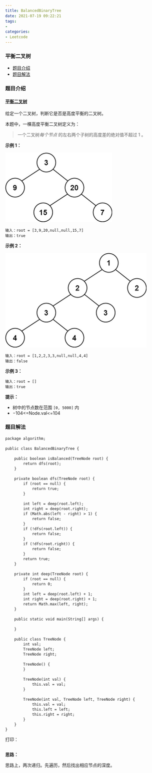 ```yaml
---
title: BalancedBinaryTree
date: 2021-07-19 09:22:21
tags:
- 
categories:
- Leetcode 
---
```




### 平衡二叉树

- [题目介绍](https://yangtzeshore.github.io/2021/07/19/BalancedBinaryTree/#题目介绍)
- [题目解法](https://yangtzeshore.github.io/2021/07/19/BalancedBinaryTree/#题目解法)

### 题目介绍

#### [平衡二叉树](https://leetcode-cn.com/problems/balanced-binary-tree/)

给定一个二叉树，判断它是否是高度平衡的二叉树。

本题中，一棵高度平衡二叉树定义为：

> 一个二叉树*每个节点* 的左右两个子树的高度差的绝对值不超过 1 。

**示例 1：**

![img](https://raw.githubusercontent.com/yangtzeshore/images/main/Leetcode/balance_1.jpg)

```
输入：root = [3,9,20,null,null,15,7]
输出：true
```

**示例 2：**

![img](https://raw.githubusercontent.com/yangtzeshore/images/main/Leetcode/balance_2.jpg)

```
输入：root = [1,2,2,3,3,null,null,4,4]
输出：false
```

**示例 3：**

```
输入：root = []
输出：true
```

**提示：**

- 树中的节点数在范围 `[0, 5000]` 内
- −104<=Node.val<=104

### 题目解法

```
package algorithm;

public class BalancedBinaryTree {

    public boolean isBalanced(TreeNode root) {
        return dfs(root);
    }

    private boolean dfs(TreeNode root) {
        if (root == null) {
            return true;
        }

        int left = deep(root.left);
        int right = deep(root.right);
        if (Math.abs(left - right) > 1) {
            return false;
        }
        if (!dfs(root.left)) {
            return false;
        }
        if (!dfs(root.right)) {
            return false;
        }
        return true;
    }

    private int deep(TreeNode root) {
        if (root == null) {
            return 0;
        }
        int left = deep(root.left) + 1;
        int right = deep(root.right) + 1;
        return Math.max(left, right);
    }

    public static void main(String[] args) {

    }

    public class TreeNode {
        int val;
        TreeNode left;
        TreeNode right;

        TreeNode() {
        }

        TreeNode(int val) {
            this.val = val;
        }

        TreeNode(int val, TreeNode left, TreeNode right) {
            this.val = val;
            this.left = left;
            this.right = right;
        }
    }
}
```

打印：

```

```

**思路：**

思路上，两次递归。先遍历，然后找出相应节点的深度。